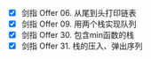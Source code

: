 * [x] 剑指 Offer 06. 从尾到头打印链表
* [x] 剑指 Offer 09. 用两个栈实现队列
* [x] 剑指 Offer 30. 包含min函数的栈
* [x] 剑指 Offer 31. 栈的压入、弹出序列